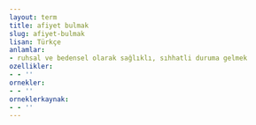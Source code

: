 ```yaml
---
layout: term
title: afiyet bulmak
slug: afiyet-bulmak
lisan: Türkçe
anlamlar:
- ruhsal ve bedensel olarak sağlıklı, sıhhatli duruma gelmek
ozellikler:
- - ''
ornekler:
- - ''
orneklerkaynak:
- - ''
---
```

